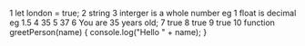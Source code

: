1   let london = true;
2   string
3   interger is a whole number eg 1
    float is decimal eg 1.5
4   35
5   37
6   You are 35 years old;
7   true
8   true
9   true
10  function greetPerson(name) {
        console.log("Hello " + name);
    }


